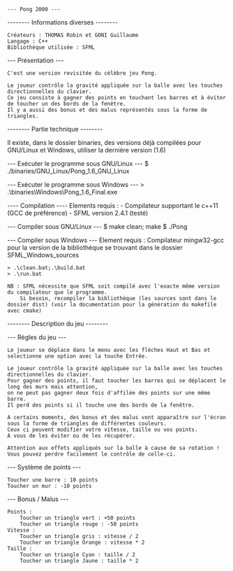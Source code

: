     --- Pong 2000 ---

-------- Informations diverses --------

    Créateurs : THOMAS Robin et GONI Guillaume
    Langage : C++
    Bibliothèque utilisée : SFML

  --- Présentation ---

    C'est une version revisitée du célèbre jeu Pong.

    Le joueur contrôle la gravité appliquée sur la balle avec les touches directionnelles du clavier.
    Ce jeu consiste à gagner des points en touchant les barres et à éviter de toucher un des bords de la fenêtre.
    Il y a aussi des bonus et des malus représentés sous la forme de triangles.

-------- Partie technique --------

  Il existe, dans le dossier binaries, des versions déjà compilées pour GNU/Linux et Windows, utiliser la dernière version (1.6)

  --- Exécuter le programme sous GNU/Linux ---
    $ ./binaries/GNU_Linux/Pong_1.6_GNU_Linux
    
  --- Exécuter le programme sous Windows ---
    > .\binaries\Windows\Pong_1.6_Final.exe

 ---- Compilation ----
    Elements requis :
        - Compilateur supportant le c++11 (GCC de préférence)
        - SFML version 2.4.1 (testé)
        
  --- Compiler sous GNU/Linux ---
    $ make clean; make
    $ ./Pong

  --- Compiler sous Windows ---
    Element requis : Compilateur mingw32-gcc pour la version de la bibliothèque se trouvant dans le dossier SFML_Windows_sources

    > .\clean.bat;.\build.bat
    > .\run.bat

    NB : SFML nécessite que SFML soit compilé avec l'exacte même version du compilateur que le programme.
        Si besoin, recompiler la bibliothèque (les sources sont dans le dossier dist) (voir la documentation pour la génération du makefile avec cmake)

-------- Description du jeu --------

  --- Règles du jeu ---

    Le joueur se déplace dans le menu avec les flèches Haut et Bas et selectionne une option avec la touche Entrée.

    Le joueur contrôle la gravité appliquée sur la balle avec les touches directionnelles du clavier.
    Pour gagner des points, il faut toucher les barres qui se déplacent le long des murs mais attention,
    on ne peut pas gagner deux fois d'affilée des points sur une même barre.
    Il perd des points si il touche une des bords de la fenêtre.

    A certains moments, des bonus et des malus vont apparaître sur l'écran sous la forme de triangles de différentes couleurs.
    Ceux ci peuvent modifier votre vitesse, taille ou vos points.
    A vous de les éviter ou de les récupérer.

    Attention aux effets appliqués sur la balle à cause de sa rotation ! Vous pouvez perdre facilement le contrôle de celle-ci.

  --- Système de points ---

    Toucher une barre : 10 points
    Toucher un mur : -10 points

  --- Bonus / Malus ---

    Points :
        Toucher un triangle vert : +50 points
        Toucher un triangle rouge : -50 points
    Vitesse :
        Toucher un triangle gris : vitesse / 2
        Toucher un triangle Orange : vitesse * 2
    Taille :
        Toucher un triangle Cyan : taille / 2
        Toucher un triangle Jaune : taille * 2